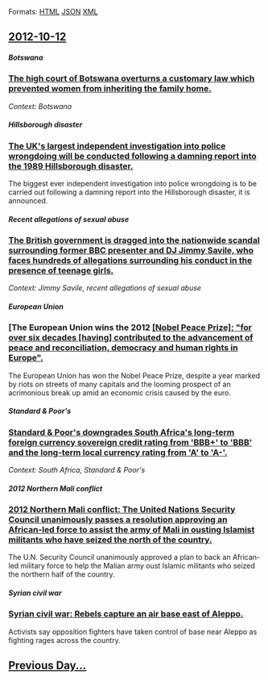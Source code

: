 
Formats: [HTML](2012/10/12/index.html)  [JSON](2012/10/12/index.json)  [XML](2012/10/12/index.xml)  

## [2012-10-12](/news/2012/10/12/index.md)

##### Botswana
### [The high court of Botswana overturns a customary law which prevented women from inheriting the family home. ](/news/2012/10/12/the-high-court-of-botswana-overturns-a-customary-law-which-prevented-women-from-inheriting-the-family-home.md)
_Context: Botswana_

##### Hillsborough disaster
### [The UK's largest independent investigation into police wrongdoing will be conducted following a damning report into the 1989 Hillsborough disaster. ](/news/2012/10/12/the-uk-s-largest-independent-investigation-into-police-wrongdoing-will-be-conducted-following-a-damning-report-into-the-1989-hillsborough-di.md)
The biggest ever independent investigation into police wrongdoing is to be carried out following a damning report into the Hillsborough disaster, it is announced.

##### Recent allegations of sexual abuse
### [The British government is dragged into the nationwide scandal surrounding former BBC presenter and DJ Jimmy Savile, who faces hundreds of allegations surrounding his conduct in the presence of teenage girls. ](/news/2012/10/12/the-british-government-is-dragged-into-the-nationwide-scandal-surrounding-former-bbc-presenter-and-dj-jimmy-savile-who-faces-hundreds-of-al.md)
_Context: Jimmy Savile, recent allegations of sexual abuse_

##### European Union
### [The European Union wins the 2012 [[Nobel Peace Prize]; "for over six decades [having] contributed to the advancement of peace and reconciliation, democracy and human rights in Europe". ](/news/2012/10/12/the-european-union-wins-the-2012-nobel-peace-prize-for-over-six-decades-having-contributed-to-the-advancement-of-peace-and-reconcilia.md)
The European Union has won the Nobel Peace Prize, despite a year marked by riots on streets of many capitals and the looming prospect of an acrimonious break up amid an economic crisis caused by the euro.

##### Standard & Poor's
### [Standard & Poor's downgrades South Africa's long-term foreign currency sovereign credit rating from 'BBB+' to 'BBB' and the long-term local currency rating from 'A' to 'A-'. ](/news/2012/10/12/standard-poor-s-downgrades-south-africa-s-long-term-foreign-currency-sovereign-credit-rating-from-bbb-to-bbb-and-the-long-term-local.md)
_Context: South Africa, Standard & Poor's_

##### 2012 Northern Mali conflict
### [2012 Northern Mali conflict: The United Nations Security Council unanimously passes a resolution approving an African-led force to assist the army of Mali in ousting Islamist militants who have seized the north of the country. ](/news/2012/10/12/2012-northern-mali-conflict-the-united-nations-security-council-unanimously-passes-a-resolution-approving-an-african-led-force-to-assist-th.md)
The U.N. Security Council unanimously approved a plan to back an African-led military force to help the Malian army oust Islamic militants who seized the northern half of the country.

##### Syrian civil war
### [Syrian civil war: Rebels capture an air base east of Aleppo. ](/news/2012/10/12/syrian-civil-war-rebels-capture-an-air-base-east-of-aleppo.md)
Activists say opposition fighters have taken control of base near Aleppo as fighting rages across the country.

## [Previous Day...](/news/2012/10/11/index.md)

